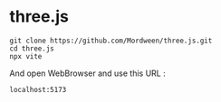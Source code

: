 # three.js

```
git clone https://github.com/Mordween/three.js.git
cd three.js
npx vite
```

And open WebBrowser and use this URL : 
```
localhost:5173
```

